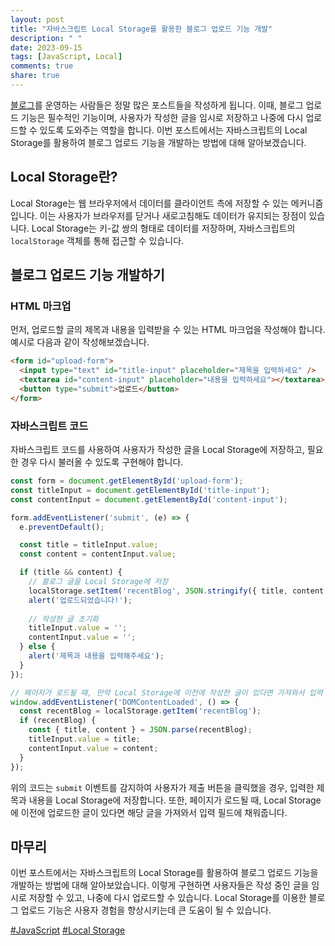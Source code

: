```yaml
---
layout: post
title: "자바스크립트 Local Storage를 활용한 블로그 업로드 기능 개발"
description: " "
date: 2023-09-15
tags: [JavaScript, Local]
comments: true
share: true
---
```


[블로그](https://exampleblog.com)를 운영하는 사람들은 정말 많은 포스트들을 작성하게 됩니다. 이때, 블로그 업로드 기능은 필수적인 기능이며, 사용자가 작성한 글을 임시로 저장하고 나중에 다시 업로드할 수 있도록 도와주는 역할을 합니다. 이번 포스트에서는 자바스크립트의 Local Storage를 활용하여 블로그 업로드 기능을 개발하는 방법에 대해 알아보겠습니다.

## Local Storage란?

Local Storage는 웹 브라우저에서 데이터를 클라이언트 측에 저장할 수 있는 메커니즘입니다. 이는 사용자가 브라우저를 닫거나 새로고침해도 데이터가 유지되는 장점이 있습니다. Local Storage는 키-값 쌍의 형태로 데이터를 저장하며, 자바스크립트의 `localStorage` 객체를 통해 접근할 수 있습니다.

## 블로그 업로드 기능 개발하기

### HTML 마크업

먼저, 업로드할 글의 제목과 내용을 입력받을 수 있는 HTML 마크업을 작성해야 합니다. 예시로 다음과 같이 작성해보겠습니다.

```html
<form id="upload-form">
  <input type="text" id="title-input" placeholder="제목을 입력하세요" />
  <textarea id="content-input" placeholder="내용을 입력하세요"></textarea>
  <button type="submit">업로드</button>
</form>
```

### 자바스크립트 코드

자바스크립트 코드를 사용하여 사용자가 작성한 글을 Local Storage에 저장하고, 필요한 경우 다시 불러올 수 있도록 구현해야 합니다.

```javascript
const form = document.getElementById('upload-form');
const titleInput = document.getElementById('title-input');
const contentInput = document.getElementById('content-input');

form.addEventListener('submit', (e) => {
  e.preventDefault();

  const title = titleInput.value;
  const content = contentInput.value;

  if (title && content) {
    // 블로그 글을 Local Storage에 저장
    localStorage.setItem('recentBlog', JSON.stringify({ title, content }));
    alert('업로드되었습니다!');
    
    // 작성한 글 초기화
    titleInput.value = '';
    contentInput.value = '';
  } else {
    alert('제목과 내용을 입력해주세요');
  }
});

// 페이지가 로드될 때, 만약 Local Storage에 이전에 작성한 글이 있다면 가져와서 입력 필드에 채워줌
window.addEventListener('DOMContentLoaded', () => {
  const recentBlog = localStorage.getItem('recentBlog');
  if (recentBlog) {
    const { title, content } = JSON.parse(recentBlog);
    titleInput.value = title;
    contentInput.value = content;
  }
});
```

위의 코드는 `submit` 이벤트를 감지하여 사용자가 제출 버튼을 클릭했을 경우, 입력한 제목과 내용을 Local Storage에 저장합니다. 또한, 페이지가 로드될 때, Local Storage에 이전에 업로드한 글이 있다면 해당 글을 가져와서 입력 필드에 채워줍니다.

## 마무리

이번 포스트에서는 자바스크립트의 Local Storage를 활용하여 블로그 업로드 기능을 개발하는 방법에 대해 알아보았습니다. 이렇게 구현하면 사용자들은 작성 중인 글을 임시로 저장할 수 있고, 나중에 다시 업로드할 수 있습니다. Local Storage를 이용한 블로그 업로드 기능은 사용자 경험을 향상시키는데 큰 도움이 될 수 있습니다.

[#JavaScript](https://exampleblog.com/blog/tags/javascript) [#Local Storage](https://exampleblog.com/blog/tags/local-storage)
